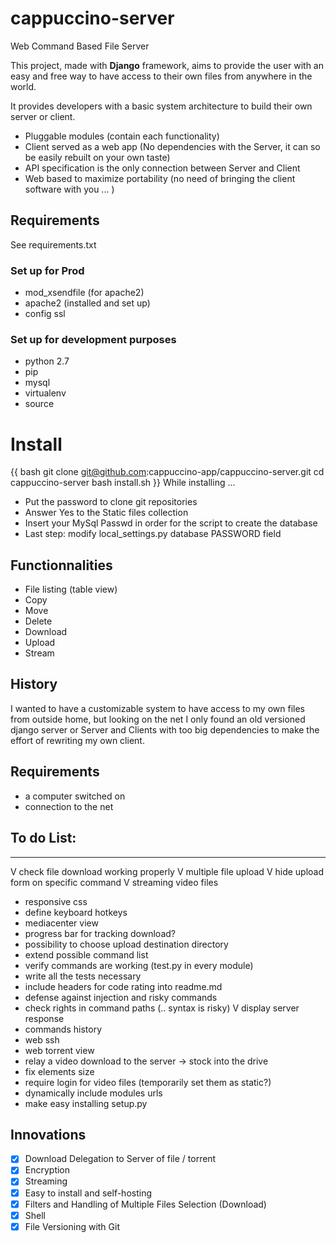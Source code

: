 # cappuccino-server

Web Command Based File Server

This project, made with **Django** framework, aims to provide the user with an easy and free way to have access to their own files from anywhere in the world.

It provides developers with a basic system architecture to build their own server or client.
- Pluggable modules (contain each functionality)
- Client served as a web app (No dependencies with the Server, it can so be easily rebuilt on your own taste)
- API specification is the only connection between Server and Client
- Web based to maximize portability (no need of bringing the client software with you ... )

## Requirements
See requirements.txt

### Set up for Prod
- mod_xsendfile (for apache2)
- apache2 (installed and set up)
- config ssl

### Set up for development purposes
- python 2.7
- pip
- mysql
- virtualenv
- source

# Install

{{ bash
git clone git@github.com:cappuccino-app/cappuccino-server.git
cd cappuccino-server
bash install.sh
}}
While installing ...
- Put the password to clone git repositories
- Answer Yes to the Static files collection
- Insert your MySql Passwd in order for the script to create the database
- Last step: modify local_settings.py database PASSWORD field


## Functionnalities

- File listing (table view)
- Copy
- Move
- Delete
- Download
- Upload
- Stream

## History

I wanted to have a customizable system to have access to my own files from outside home, but looking on the net I only found an old versioned django server or Server and Clients with too big dependencies to make the effort of rewriting my own client.

## Requirements

- a computer switched on
- connection to the net

## To do List:
------------------------------------------------------------
V check file download working properly
V multiple file upload
V hide upload form on specific command
V streaming video files
- responsive css
- define keyboard hotkeys
- mediacenter view
- progress bar for tracking download?
- possibility to choose upload destination directory
- extend possible command list
- verify commands are working (test.py in every module)
- write all the tests necessary
- include headers for code rating into readme.md
- defense against injection and risky commands
- check rights in command paths (.. syntax is risky)
V display server response
- commands history
- web ssh
- web torrent view
- relay a video download to the server -> stock into the drive
- fix elements size
- require login for video files (temporarily set them as static?)
- dynamically include modules urls
- make easy installing setup.py

## Innovations

- [X] Download Delegation to Server of file / torrent
- [X] Encryption
- [X] Streaming
- [X] Easy to install and self-hosting
- [X] Filters and Handling of Multiple Files Selection (Download)
- [X] Shell
- [X] File Versioning with Git
